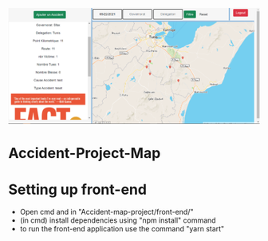 
![GitHub Logo](https://raw.githubusercontent.com/YassineOmrani/Accident-Map-project/main/img/Capture.PNG)
# Accident-Project-Map


# Setting up front-end 
* Open cmd and in "Accident-map-project/front-end/" 
* (in cmd) install dependencies using "npm install" command
* to run the front-end application use the command "yarn start"
